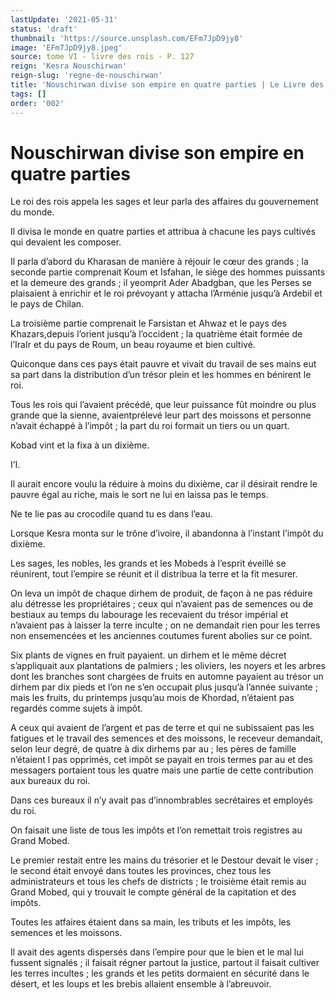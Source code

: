 ```yaml
---
lastUpdate: '2021-05-31'
status: 'draft'
thumbnail: 'https://source.unsplash.com/EFm7JpD9jy8'
image: 'EFm7JpD9jy8.jpeg'
source: tome VI - livre des rois - P. 127
reign: 'Kesra Nouschirwan'
reign-slug: 'regne-de-nouschirwan'
title: 'Nouschirwan divise son empire en quatre parties | Le Livre des Rois | Shâhnâmeh'
tags: []
order: '002'
---
```


# Nouschirwan divise son empire en quatre parties

Le roi des rois appela les sages et leur parla des affaires du gouvernement du monde.

Il divisa le monde en quatre parties et attribua à chacune les pays cultivés qui devaient les composer.

Il parla d’abord du Kharasan de manière à réjouir le cœur des grands ; la seconde partie comprenait Koum et Isfahan, le siège des hommes puissants et la demeure des grands ; il yeomprit Ader Abadgban, que les Perses se plaisaient à enrichir et le roi prévoyant y attacha l’Arménie jusqu’à Ardebil et le pays de Chilan.

La troisième partie comprenait le Farsistan et Ahwaz et le pays des Khazars,depuis l’orient jusqu’à l’occident ; la quatrième était formée de l’IraIr et du pays de Roum, un beau royaume et bien cultivé.

Quiconque dans ces pays était pauvre et vivait du travail de ses mains eut sa part dans la distribution d’un trésor plein et les hommes en bénirent le roi.

Tous les rois qui l’avaient précédé, que leur puissance fût moindre ou plus grande que la sienne, avaientprélevé leur part des moissons et personne n’avait échappé à l’impôt ; la part du roi formait un tiers ou un quart.

Kobad vint et la fixa à un dixième.

I’I.

Il aurait encore voulu la réduire à moins du dixième, car il désirait rendre le pauvre égal au riche, mais le sort ne lui en laissa pas le temps.

Ne te lie pas au crocodile quand tu es dans l’eau.

Lorsque Kesra monta sur le trône d’ivoire, il abandonna à l’instant l’impôt du dixième.

Les sages, les nobles, les grands et les Mobeds à l’esprit éveillé se réunirent, tout l’empire se réunit et il distribua la terre et la fit mesurer.

On leva un impôt de chaque dirhem de produit, de façon à ne pas réduire alu détresse les propriétaires ; ceux qui n’avaient pas de semences ou de bestiaux au temps du labourage les recevaient du trésor impérial et n’avaient pas à laisser la terre inculte ; on ne demandait rien pour les terres non ensemencées et les anciennes coutumes furent abolies sur ce point.

Six plants de vignes en fruit payaient. un dirhem et le même décret s’appliquait aux plantations de palmiers ; les oliviers, les noyers et les arbres dont les branches sont chargées de fruits en automne payaient au trésor un dirhem par dix pieds et l’on ne s’en occupait plus jusqu’à l’année suivante ; mais les fruits, du printemps jusqu’au mois de Khordad, n’étaient pas regardés comme sujets à impôt.

A ceux qui avaient de l’argent et pas de terre et qui ne subissaient pas les fatigues et le travail des semences et des moissons, le receveur demandait, selon leur degré, de quatre à dix dirhems par au ; les pères de famille n’étaient l pas opprimés, cet impôt se payait en trois termes par au et des messagers portaient tous les quatre mais une partie de cette contribution aux bureaux du roi.

Dans ces bureaux il n’y avait pas d’innombrables secrétaires et employés du roi.

On faisait une liste de tous les impôts et l’on remettait trois registres au Grand Mobed.

Le premier restait entre les mains du trésorier et le Destour devait le viser ; le second était envoyé dans toutes les provinces, chez tous les administrateurs et tous les chefs de districts ; le troisième était remis au Grand Mobed, qui y trouvait le compte général de la capitation et des impôts.

Toutes les atfaires étaient dans sa main, les tributs et les impôts, les semences et les moissons.

Il avait des agents dispersés dans l’empire pour que le bien et le mal lui fussent signalés ; il faisait régner partout la justice, partout il faisait cultiver les terres incultes ; les grands et les petits dormaient en sécurité dans le désert, et les loups et les brebis allaient ensemble à l’abreuvoir.
